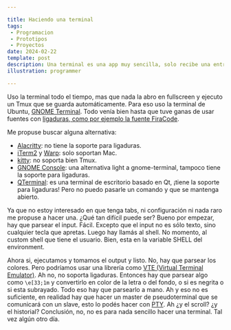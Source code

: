 ```yaml
---

title: Haciendo una terminal
tags:
 - Programacion
 - Prototipos
 - Proyectos
date: 2024-02-22
template: post
description: Una terminal es una app muy sencilla, solo recibe una entrada y devuelve una salida del shell, pero no, no es sencilla.
illustration: programmer

---
```


Uso la terminal todo el tiempo, mas que nada la abro en fullscreen y ejecuto un Tmux que se guarda automáticamente. Para eso uso la terminal de Ubuntu, [GNOME Terminal](https://help.gnome.org/users/gnome-terminal/stable/index.html.en). Todo venía bien hasta que tuve ganas de usar fuentes con [ligaduras, como por ejemplo la fuente FiraCode](https://github.com/tonsky/FiraCode).

Me propuse buscar alguna alternativa:

* [Alacritty](https://alacritty.org): no tiene la soporte para ligaduras.
* [iTerm2](https://iterm2.com) y [Warp](https://warp.dev/): solo soportan Mac.
* [kitty](https://sw.kovidgoyal.net/kitty/): no soporta bien Tmux.
* [GNOME Console](https://gitlab.gnome.org/GNOME/console): una alternativa light a gnome-terminal, tampoco tiene la soporte para ligaduras.
* [QTerminal](https://github.com/lxqt/qterminal): es una terminal de escritorio basado en Qt, ¡tiene la soporte para ligaduras! Pero no puedo pasarle un comando y que se mantenga abierto.

Ya que no estoy interesado en que tenga tabs, ni configuración ni nada raro me propuse a hacer una. ¿Qué tan difícil puede ser? Bueno por empezar, hay que parsear el input. Fácil. Excepto que el input no es sólo texto, sino cualquier tecla que apretas. Luego hay llamás al shell. No momento, al custom shell que tiene el usuario. Bien, esta en la variable SHELL del environment.

Ahora si, ejecutamos y tomamos el output y listo. No, hay que parsear los colores. Pero podríamos usar una librería como [VTE (Virtual Terminal Emulator)](https://gitlab.gnome.org/GNOME/vte). Ah no, no soporta ligaduras. Entonces hay que parsear algo como `\e[33;1m` y convertirlo en color de la letra o del fondo, o si es negrita o si esta subrayado. Todo eso hay que parsearlo a mano. Ah y eso no es suficiente, en realidad hay que hacer un master de pseudoterminal que se comunicará con un slave, esto lo podés hacer con [PTY](https://man7.org/linux/man-pages/man7/pty.7.html). Ah ¿y el scroll? ¿y el historial? Conclusión, no, no es para nada sencillo hacer una terminal. Tal vez algún otro día.
